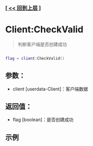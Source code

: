 ### [[ << 回到上层 ]](index.md)

# Client:CheckValid

> 判断客户端是否创建成功

```lua

flag = client:CheckValid()

```

## 参数：

+ client [userdata-Client]：客户端数据

## 返回值：

+ flag [boolean]：是否创建成功

## 示例

```lua

```